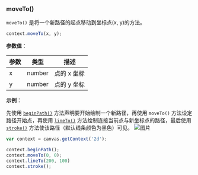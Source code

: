 ### moveTo()

`moveTo()` 是将一个新路径的起点移动到坐标点(x, y)的方法。

```js
context.moveTo(x, y);
```
**参数值**：

| 参数  |  类型  | 描述         |
| -----|------  | ------------|
| x    | number | 点的 x 坐标  |
| y    | number | 点的 y 坐标  |

**示例**：

先使用 [`beginPath()`](#beginPath) 方法声明要开始绘制一个新路径，再使用 `moveTo()` 方法设定路径开始点，再使用 [`lineTo()`](#lineTo) 方法绘制连接当前点与新坐标点的路径，最后使用 [`stroke()`](#stroke) 方法使该路径（默认线条颜色为黑色）可见。
![图片](/img/game/canvas/lineTo-001.png)

```js
var context = canvas.getContext('2d');

context.beginPath();
context.moveTo(0, 0);
context.lineTo(200, 100)
context.stroke();
```
